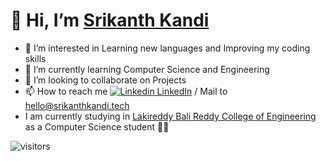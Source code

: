 # 👋 Hi, I’m <a href="https://www.srikanthkandi.tech" target="_blank">Srikanth Kandi</a>

- 👀 I’m interested in Learning new languages and Improving my coding skills
- 🌱 I’m currently learning Computer Science and Engineering 
- 💞️ I’m looking to collaborate on Projects
- 📫 How to reach me [![Linkedin](https://i.stack.imgur.com/gVE0j.png) LinkedIn](https://www.linkedin.com/in/srikanthkandi/) / Mail to [hello@srikanthkandi.tech](mailto:hello@srikanthkandi.tech)
- I am currently studying in [Lakireddy Bali Reddy College of Engineering](https://lbrce.ac.in) as a Computer Science student 👨‍💻
<!---
Srikanth-Kandi/Srikanth-Kandi is a ✨ particular ✨ repository because its `README.md` (this file) appears on your GitHub profile.
You can click the Preview link to take a look at your changes.
--->
![visitors](https://visitor-badge.laobi.icu/badge?page_id=srikanth-kandi.srikanth-kandi)

